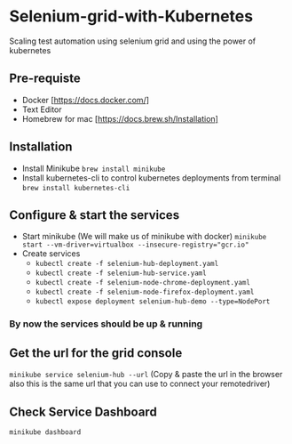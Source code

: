 # Selenium-grid-with-Kubernetes
Scaling test automation using selenium grid and using the power of kubernetes

## Pre-requiste
- Docker [https://docs.docker.com/]
- Text Editor
- Homebrew for mac [https://docs.brew.sh/Installation]

## Installation
- Install Minikube
```brew install minikube```
- Install kubernetes-cli to control kubernetes deployments from terminal
  ```brew install kubernetes-cli```

## Configure & start the services
- Start minikube (We will make us of minikube with docker)
  ```minikube start --vm-driver=virtualbox --insecure-registry="gcr.io"```
- Create services
  - ```kubectl create -f selenium-hub-deployment.yaml```
  - ```kubectl create -f selenium-hub-service.yaml```
  - ```kubectl create -f selenium-node-chrome-deployment.yaml```
  - ```kubectl create -f selenium-node-firefox-deployment.yaml```
  - ```kubectl expose deployment selenium-hub-demo --type=NodePort```
### By now the services should be up & running

## Get the url for the grid console
```minikube service selenium-hub --url```
(Copy & paste the url in the browser also this is the same url that you can use to connect your remotedriver)
  
## Check Service Dashboard
```minikube dashboard```




